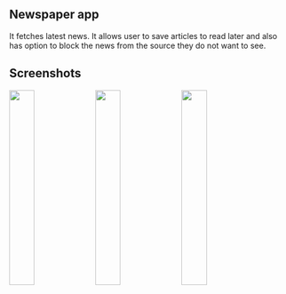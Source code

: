 Newspaper app
-------------


It fetches latest news. 
It allows user to save articles to read later and  also has option to block the news from the source they do not want to see.

Screenshots
-----------
<img src="https://user-images.githubusercontent.com/13520859/60967999-9df42f80-a339-11e9-89a8-6762b358b66e.png" width="30%"></img> <img src="https://user-images.githubusercontent.com/13520859/60968000-9df42f80-a339-11e9-8fdf-fd940c250cae.png" width="30%"></img> <img src="https://user-images.githubusercontent.com/13520859/60968001-9df42f80-a339-11e9-97cc-08c4209a9aa1.png" width="30%"></img> 
